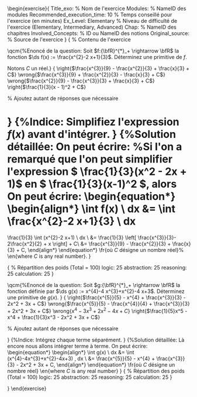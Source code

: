 \begin{exercise}{
Title_exo: % Nom de l'exercice
Modules: % NameID des modules
Recommended_execution_time: 10 % Temps conseillé pour l'exercice (en minutes)
Ex_Level: Elementary % Niveau de difficulté de l'exercice (Elementary, Intermediary, Advanced)
Chap: % NameID des chapitres
Involved_Concepts: % ID ou NameID des notions
Original_source: % Source de l'exercice
}
{
% Contenu de l'exercice

\qcm{%Enoncé de la question:
 Soit $f:{\bfR}^{*}_+ \rightarrow \bfR$ la fonction $\ds f(x) := \frac{x^{2}-2 x+1}{3}$. 
Déterminez une primitive de $f$.

Notons $C$ un réel.}
{
\right{$\frac{x^{3}}{9} - \frac{x^{2}}{3} + \frac{x}{3} + C$}
\wrong{$\frac{x^{3}}{9} + \frac{x^{2}}{3} - \frac{x}{3} + C$}
\wrong{$\frac{x^{2}}{9} - \frac{x^{3}}{3} + \frac{x}{3} + C$}
\right{$\frac{1}{3}(x - 1)^2 + C$}

% Ajoutez autant de réponses que nécessaire

}
{%Indice: 
Simplifiez l'expression $f(x)$ avant d'intégrer.
}
{%Solution détaillée: On peut écrire:
%Si l'on a remarqué que l'on peut simplifier l'expression $ \frac{1}{3}(x^2 - 2x + 1)$ en $ \frac{1}{3}(x-1)^2 $, alors 
On peut écrire:
\begin{equation*}
\begin{align*}
\int f(x) \ dx 
&=
\int  \frac{x^{2}-2 x+1}{3} \ dx 
=
 \frac{1}{3} \int (x^{2}-2 x+1) \ dx \\
&=
 \frac{1}{3} \left[ \frac{x^{3}}{3}- 2\frac{x^2}{2} + x \right] + C\\
&=
\frac{x^{3}}{9} - \frac{x^{2}}{3} + \frac{x}{3} + C,
\end{align*}
\end{equation*}
\fr{où $C$ désigne un nombre réel}%
\en{where $C$ is any real number}.
}

{
% Répartition des poids (Total = 100)
logic: 25
abstraction: 25
reasoning: 25
calculation: 25
}

\qcm{%Enoncé de la question: 
Soit $g:{\bfR}^{*}_+ \rightarrow \bfR$ la fonction définie par $\ds g(x) := x^{4}-4 x^{3}+x^{2}-4 x+3$. Déterminez une primitive de $g(x)$.
}
{
\right{$\frac{x^{5}}{5} - x^{4} + \frac{x^{3}}{3} - 2x^2 + 3x + C$}
\wrong{$\frac{x^{5}}{5} - \frac{x^{4}}{4} + \frac{x^{3}}{3} + 2x^2 + 3x + C$}
\wrong{$x^4 - 3x^3 + 2x^2 - 4x + C$}
\right{$\frac{1}{5}x^5 - x^4 + \frac{1}{3}x^3 - 2x^2 + 3x + C$}

% Ajoutez autant de réponses que nécessaire

}
{%Indice: 
Intégrez chaque terme séparément.
}
{%Solution détaillée:
Là encore nous allons intégrer terme à terme.
On peut écrire:
\begin{equation*}
\begin{align*}
\int g(x) \ dx 
&=
\int (x^{4}-4x^{3}+x^{2}-4x+3) \, dx \\
&=
\frac{x^{5}}{5} - x^{4} + \frac{x^{3}}{3} - 2x^2 + 3x + C,
\end{align*}
\end{equation*}
\fr{où $C$ désigne un nombre réel}
\en{where $C$ is any real number}
}
{
% Répartition des poids (Total = 100)
logic: 25
abstraction: 25
reasoning: 25
calculation: 25
}

}
\end{exercise}
